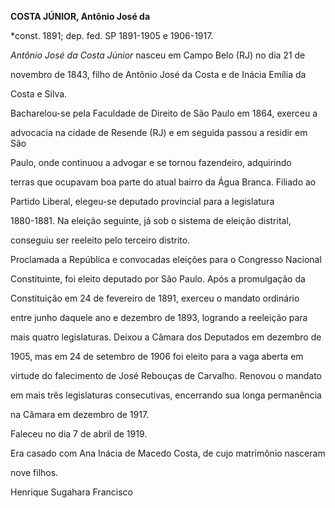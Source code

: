 **COSTA JÚNIOR, Antônio José da**



\*const. 1891; dep. fed. SP 1891-1905 e 1906-1917.



*Antônio José da Costa Júnior* nasceu em Campo Belo (RJ) no dia 21 de

novembro de 1843, filho de Antônio José da Costa e de Inácia Emília da

Costa e Silva.



Bacharelou-se pela Faculdade de Direito de São Paulo em 1864, exerceu a

advocacia na cidade de Resende (RJ) e em seguida passou a residir em São

Paulo, onde continuou a advogar e se tornou fazendeiro, adquirindo

terras que ocupavam boa parte do atual bairro da Água Branca. Filiado ao

Partido Liberal, elegeu-se deputado provincial para a legislatura

1880-1881. Na eleição seguinte, já sob o sistema de eleição distrital,

conseguiu ser reeleito pelo terceiro distrito.



Proclamada a República e convocadas eleições para o Congresso Nacional

Constituinte, foi eleito deputado por São Paulo. Após a promulgação da

Constituição em 24 de fevereiro de 1891, exerceu o mandato ordinário

entre junho daquele ano e dezembro de 1893, logrando a reeleição para

mais quatro legislaturas. Deixou a Câmara dos Deputados em dezembro de

1905, mas em 24 de setembro de 1906 foi eleito para a vaga aberta em

virtude do falecimento de José Rebouças de Carvalho. Renovou o mandato

em mais três legislaturas consecutivas, encerrando sua longa permanência

na Câmara em dezembro de 1917.



Faleceu no dia 7 de abril de 1919.



Era casado com Ana Inácia de Macedo Costa, de cujo matrimônio nasceram

nove filhos.



Henrique Sugahara Francisco



